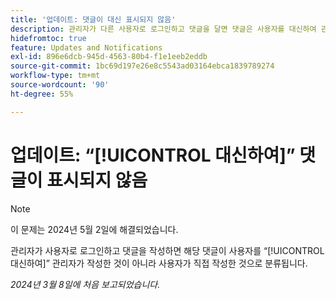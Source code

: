 ```yaml
---
title: '업데이트: 댓글이 대신 표시되지 않음'
description: 관리자가 다른 사용자로 로그인하고 댓글을 달면 댓글은 사용자를 대신하여 관리자에게 귀속되는 대신 해당 사용자에게 귀속됩니다.
hidefromtoc: true
feature: Updates and Notifications
exl-id: 896e6dcb-945d-4563-80b4-f1e1eeb2eddb
source-git-commit: 1bc69d197e26e8c5543ad03164ebca1839789274
workflow-type: tm+mt
source-wordcount: '90'
ht-degree: 55%

---
```


# 업데이트: “[!UICONTROL 대신하여]” 댓글이 표시되지 않음

>[!NOTE]
>
>이 문제는 2024년 5월 2일에 해결되었습니다.

관리자가 사용자로 로그인하고 댓글을 작성하면 해당 댓글이 사용자를 “[!UICONTROL 대신하여]” 관리자가 작성한 것이 아니라 사용자가 직접 작성한 것으로 분류됩니다.

_2024년 3월 8일에 처음 보고되었습니다._
